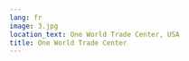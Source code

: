 ```yaml
---
lang: fr
image: 3.jpg
location_text: One World Trade Center, USA
title: One World Trade Center
---
```

